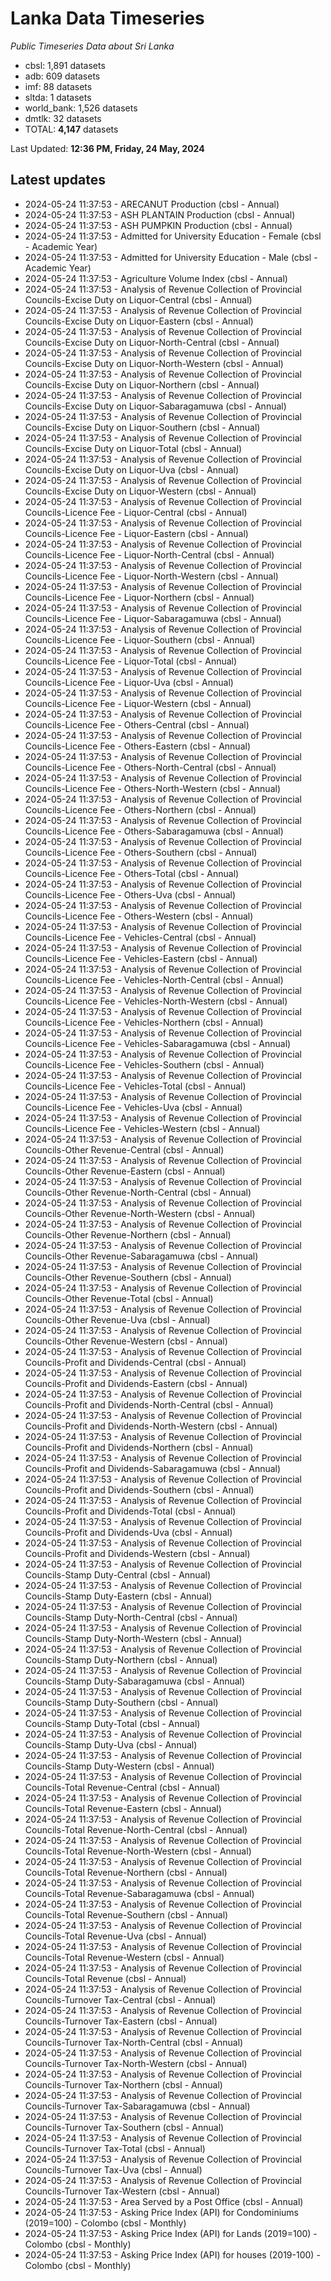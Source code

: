 # Lanka Data Timeseries
*Public Timeseries Data about Sri Lanka*

* cbsl: 1,891 datasets
* adb: 609 datasets
* imf: 88 datasets
* sltda: 1 datasets
* world_bank: 1,526 datasets
* dmtlk: 32 datasets
* TOTAL: **4,147** datasets

Last Updated: **12:36 PM, Friday, 24 May, 2024**

## Latest updates

* 2024-05-24 11:37:53 - ARECANUT Production (cbsl - Annual)
* 2024-05-24 11:37:53 - ASH PLANTAIN Production (cbsl - Annual)
* 2024-05-24 11:37:53 - ASH PUMPKIN Production (cbsl - Annual)
* 2024-05-24 11:37:53 - Admitted for University Education - Female (cbsl - Academic Year)
* 2024-05-24 11:37:53 - Admitted for University Education - Male (cbsl - Academic Year)
* 2024-05-24 11:37:53 - Agriculture Volume Index (cbsl - Annual)
* 2024-05-24 11:37:53 - Analysis of Revenue Collection of Provincial Councils-Excise Duty on Liquor-Central (cbsl - Annual)
* 2024-05-24 11:37:53 - Analysis of Revenue Collection of Provincial Councils-Excise Duty on Liquor-Eastern (cbsl - Annual)
* 2024-05-24 11:37:53 - Analysis of Revenue Collection of Provincial Councils-Excise Duty on Liquor-North-Central (cbsl - Annual)
* 2024-05-24 11:37:53 - Analysis of Revenue Collection of Provincial Councils-Excise Duty on Liquor-North-Western (cbsl - Annual)
* 2024-05-24 11:37:53 - Analysis of Revenue Collection of Provincial Councils-Excise Duty on Liquor-Northern (cbsl - Annual)
* 2024-05-24 11:37:53 - Analysis of Revenue Collection of Provincial Councils-Excise Duty on Liquor-Sabaragamuwa (cbsl - Annual)
* 2024-05-24 11:37:53 - Analysis of Revenue Collection of Provincial Councils-Excise Duty on Liquor-Southern (cbsl - Annual)
* 2024-05-24 11:37:53 - Analysis of Revenue Collection of Provincial Councils-Excise Duty on Liquor-Total (cbsl - Annual)
* 2024-05-24 11:37:53 - Analysis of Revenue Collection of Provincial Councils-Excise Duty on Liquor-Uva (cbsl - Annual)
* 2024-05-24 11:37:53 - Analysis of Revenue Collection of Provincial Councils-Excise Duty on Liquor-Western (cbsl - Annual)
* 2024-05-24 11:37:53 - Analysis of Revenue Collection of Provincial Councils-Licence Fee - Liquor-Central (cbsl - Annual)
* 2024-05-24 11:37:53 - Analysis of Revenue Collection of Provincial Councils-Licence Fee - Liquor-Eastern (cbsl - Annual)
* 2024-05-24 11:37:53 - Analysis of Revenue Collection of Provincial Councils-Licence Fee - Liquor-North-Central (cbsl - Annual)
* 2024-05-24 11:37:53 - Analysis of Revenue Collection of Provincial Councils-Licence Fee - Liquor-North-Western (cbsl - Annual)
* 2024-05-24 11:37:53 - Analysis of Revenue Collection of Provincial Councils-Licence Fee - Liquor-Northern (cbsl - Annual)
* 2024-05-24 11:37:53 - Analysis of Revenue Collection of Provincial Councils-Licence Fee - Liquor-Sabaragamuwa (cbsl - Annual)
* 2024-05-24 11:37:53 - Analysis of Revenue Collection of Provincial Councils-Licence Fee - Liquor-Southern (cbsl - Annual)
* 2024-05-24 11:37:53 - Analysis of Revenue Collection of Provincial Councils-Licence Fee - Liquor-Total (cbsl - Annual)
* 2024-05-24 11:37:53 - Analysis of Revenue Collection of Provincial Councils-Licence Fee - Liquor-Uva (cbsl - Annual)
* 2024-05-24 11:37:53 - Analysis of Revenue Collection of Provincial Councils-Licence Fee - Liquor-Western (cbsl - Annual)
* 2024-05-24 11:37:53 - Analysis of Revenue Collection of Provincial Councils-Licence Fee - Others-Central (cbsl - Annual)
* 2024-05-24 11:37:53 - Analysis of Revenue Collection of Provincial Councils-Licence Fee - Others-Eastern (cbsl - Annual)
* 2024-05-24 11:37:53 - Analysis of Revenue Collection of Provincial Councils-Licence Fee - Others-North-Central (cbsl - Annual)
* 2024-05-24 11:37:53 - Analysis of Revenue Collection of Provincial Councils-Licence Fee - Others-North-Western (cbsl - Annual)
* 2024-05-24 11:37:53 - Analysis of Revenue Collection of Provincial Councils-Licence Fee - Others-Northern (cbsl - Annual)
* 2024-05-24 11:37:53 - Analysis of Revenue Collection of Provincial Councils-Licence Fee - Others-Sabaragamuwa (cbsl - Annual)
* 2024-05-24 11:37:53 - Analysis of Revenue Collection of Provincial Councils-Licence Fee - Others-Southern (cbsl - Annual)
* 2024-05-24 11:37:53 - Analysis of Revenue Collection of Provincial Councils-Licence Fee - Others-Total (cbsl - Annual)
* 2024-05-24 11:37:53 - Analysis of Revenue Collection of Provincial Councils-Licence Fee - Others-Uva (cbsl - Annual)
* 2024-05-24 11:37:53 - Analysis of Revenue Collection of Provincial Councils-Licence Fee - Others-Western (cbsl - Annual)
* 2024-05-24 11:37:53 - Analysis of Revenue Collection of Provincial Councils-Licence Fee - Vehicles-Central (cbsl - Annual)
* 2024-05-24 11:37:53 - Analysis of Revenue Collection of Provincial Councils-Licence Fee - Vehicles-Eastern (cbsl - Annual)
* 2024-05-24 11:37:53 - Analysis of Revenue Collection of Provincial Councils-Licence Fee - Vehicles-North-Central (cbsl - Annual)
* 2024-05-24 11:37:53 - Analysis of Revenue Collection of Provincial Councils-Licence Fee - Vehicles-North-Western (cbsl - Annual)
* 2024-05-24 11:37:53 - Analysis of Revenue Collection of Provincial Councils-Licence Fee - Vehicles-Northern (cbsl - Annual)
* 2024-05-24 11:37:53 - Analysis of Revenue Collection of Provincial Councils-Licence Fee - Vehicles-Sabaragamuwa (cbsl - Annual)
* 2024-05-24 11:37:53 - Analysis of Revenue Collection of Provincial Councils-Licence Fee - Vehicles-Southern (cbsl - Annual)
* 2024-05-24 11:37:53 - Analysis of Revenue Collection of Provincial Councils-Licence Fee - Vehicles-Total (cbsl - Annual)
* 2024-05-24 11:37:53 - Analysis of Revenue Collection of Provincial Councils-Licence Fee - Vehicles-Uva (cbsl - Annual)
* 2024-05-24 11:37:53 - Analysis of Revenue Collection of Provincial Councils-Licence Fee - Vehicles-Western (cbsl - Annual)
* 2024-05-24 11:37:53 - Analysis of Revenue Collection of Provincial Councils-Other Revenue-Central (cbsl - Annual)
* 2024-05-24 11:37:53 - Analysis of Revenue Collection of Provincial Councils-Other Revenue-Eastern (cbsl - Annual)
* 2024-05-24 11:37:53 - Analysis of Revenue Collection of Provincial Councils-Other Revenue-North-Central (cbsl - Annual)
* 2024-05-24 11:37:53 - Analysis of Revenue Collection of Provincial Councils-Other Revenue-North-Western (cbsl - Annual)
* 2024-05-24 11:37:53 - Analysis of Revenue Collection of Provincial Councils-Other Revenue-Northern (cbsl - Annual)
* 2024-05-24 11:37:53 - Analysis of Revenue Collection of Provincial Councils-Other Revenue-Sabaragamuwa (cbsl - Annual)
* 2024-05-24 11:37:53 - Analysis of Revenue Collection of Provincial Councils-Other Revenue-Southern (cbsl - Annual)
* 2024-05-24 11:37:53 - Analysis of Revenue Collection of Provincial Councils-Other Revenue-Total (cbsl - Annual)
* 2024-05-24 11:37:53 - Analysis of Revenue Collection of Provincial Councils-Other Revenue-Uva (cbsl - Annual)
* 2024-05-24 11:37:53 - Analysis of Revenue Collection of Provincial Councils-Other Revenue-Western (cbsl - Annual)
* 2024-05-24 11:37:53 - Analysis of Revenue Collection of Provincial Councils-Profit and Dividends-Central (cbsl - Annual)
* 2024-05-24 11:37:53 - Analysis of Revenue Collection of Provincial Councils-Profit and Dividends-Eastern (cbsl - Annual)
* 2024-05-24 11:37:53 - Analysis of Revenue Collection of Provincial Councils-Profit and Dividends-North-Central (cbsl - Annual)
* 2024-05-24 11:37:53 - Analysis of Revenue Collection of Provincial Councils-Profit and Dividends-North-Western (cbsl - Annual)
* 2024-05-24 11:37:53 - Analysis of Revenue Collection of Provincial Councils-Profit and Dividends-Northern (cbsl - Annual)
* 2024-05-24 11:37:53 - Analysis of Revenue Collection of Provincial Councils-Profit and Dividends-Sabaragamuwa (cbsl - Annual)
* 2024-05-24 11:37:53 - Analysis of Revenue Collection of Provincial Councils-Profit and Dividends-Southern (cbsl - Annual)
* 2024-05-24 11:37:53 - Analysis of Revenue Collection of Provincial Councils-Profit and Dividends-Total (cbsl - Annual)
* 2024-05-24 11:37:53 - Analysis of Revenue Collection of Provincial Councils-Profit and Dividends-Uva (cbsl - Annual)
* 2024-05-24 11:37:53 - Analysis of Revenue Collection of Provincial Councils-Profit and Dividends-Western (cbsl - Annual)
* 2024-05-24 11:37:53 - Analysis of Revenue Collection of Provincial Councils-Stamp Duty-Central (cbsl - Annual)
* 2024-05-24 11:37:53 - Analysis of Revenue Collection of Provincial Councils-Stamp Duty-Eastern (cbsl - Annual)
* 2024-05-24 11:37:53 - Analysis of Revenue Collection of Provincial Councils-Stamp Duty-North-Central (cbsl - Annual)
* 2024-05-24 11:37:53 - Analysis of Revenue Collection of Provincial Councils-Stamp Duty-North-Western (cbsl - Annual)
* 2024-05-24 11:37:53 - Analysis of Revenue Collection of Provincial Councils-Stamp Duty-Northern (cbsl - Annual)
* 2024-05-24 11:37:53 - Analysis of Revenue Collection of Provincial Councils-Stamp Duty-Sabaragamuwa (cbsl - Annual)
* 2024-05-24 11:37:53 - Analysis of Revenue Collection of Provincial Councils-Stamp Duty-Southern (cbsl - Annual)
* 2024-05-24 11:37:53 - Analysis of Revenue Collection of Provincial Councils-Stamp Duty-Total (cbsl - Annual)
* 2024-05-24 11:37:53 - Analysis of Revenue Collection of Provincial Councils-Stamp Duty-Uva (cbsl - Annual)
* 2024-05-24 11:37:53 - Analysis of Revenue Collection of Provincial Councils-Stamp Duty-Western (cbsl - Annual)
* 2024-05-24 11:37:53 - Analysis of Revenue Collection of Provincial Councils-Total Revenue-Central (cbsl - Annual)
* 2024-05-24 11:37:53 - Analysis of Revenue Collection of Provincial Councils-Total Revenue-Eastern (cbsl - Annual)
* 2024-05-24 11:37:53 - Analysis of Revenue Collection of Provincial Councils-Total Revenue-North-Central (cbsl - Annual)
* 2024-05-24 11:37:53 - Analysis of Revenue Collection of Provincial Councils-Total Revenue-North-Western (cbsl - Annual)
* 2024-05-24 11:37:53 - Analysis of Revenue Collection of Provincial Councils-Total Revenue-Northern (cbsl - Annual)
* 2024-05-24 11:37:53 - Analysis of Revenue Collection of Provincial Councils-Total Revenue-Sabaragamuwa (cbsl - Annual)
* 2024-05-24 11:37:53 - Analysis of Revenue Collection of Provincial Councils-Total Revenue-Southern (cbsl - Annual)
* 2024-05-24 11:37:53 - Analysis of Revenue Collection of Provincial Councils-Total Revenue-Uva (cbsl - Annual)
* 2024-05-24 11:37:53 - Analysis of Revenue Collection of Provincial Councils-Total Revenue-Western (cbsl - Annual)
* 2024-05-24 11:37:53 - Analysis of Revenue Collection of Provincial Councils-Total Revenue (cbsl - Annual)
* 2024-05-24 11:37:53 - Analysis of Revenue Collection of Provincial Councils-Turnover Tax-Central (cbsl - Annual)
* 2024-05-24 11:37:53 - Analysis of Revenue Collection of Provincial Councils-Turnover Tax-Eastern (cbsl - Annual)
* 2024-05-24 11:37:53 - Analysis of Revenue Collection of Provincial Councils-Turnover Tax-North-Central (cbsl - Annual)
* 2024-05-24 11:37:53 - Analysis of Revenue Collection of Provincial Councils-Turnover Tax-North-Western (cbsl - Annual)
* 2024-05-24 11:37:53 - Analysis of Revenue Collection of Provincial Councils-Turnover Tax-Northern (cbsl - Annual)
* 2024-05-24 11:37:53 - Analysis of Revenue Collection of Provincial Councils-Turnover Tax-Sabaragamuwa (cbsl - Annual)
* 2024-05-24 11:37:53 - Analysis of Revenue Collection of Provincial Councils-Turnover Tax-Southern (cbsl - Annual)
* 2024-05-24 11:37:53 - Analysis of Revenue Collection of Provincial Councils-Turnover Tax-Total (cbsl - Annual)
* 2024-05-24 11:37:53 - Analysis of Revenue Collection of Provincial Councils-Turnover Tax-Uva (cbsl - Annual)
* 2024-05-24 11:37:53 - Analysis of Revenue Collection of Provincial Councils-Turnover Tax-Western (cbsl - Annual)
* 2024-05-24 11:37:53 - Area Served by a Post Office (cbsl - Annual)
* 2024-05-24 11:37:53 - Asking Price Index (API) for Condominiums (2019=100) - Colombo (cbsl - Monthly)
* 2024-05-24 11:37:53 - Asking Price Index (API) for Lands (2019=100) - Colombo (cbsl - Monthly)
* 2024-05-24 11:37:53 - Asking Price Index (API) for houses (2019-100) - Colombo (cbsl - Monthly)